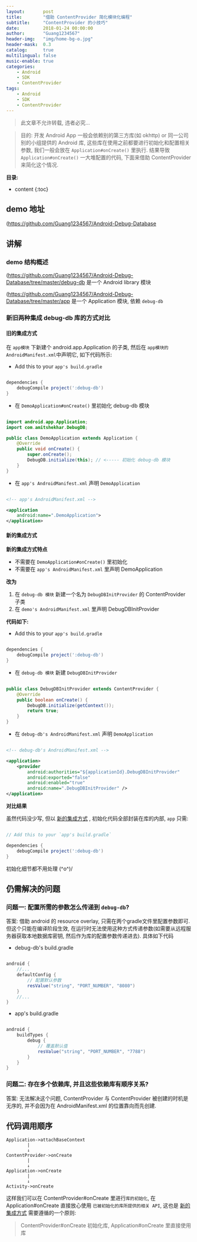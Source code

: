 ```yaml
---
layout:       post
title:        "借助 ContentProvider 简化模块化编程"
subtitle:     "ContentProvider 的小技巧"
date:         2018-01-24 00:00:00
author:       "Guang1234567"
header-img:   "img/home-bg-o.jpg"
header-mask:  0.3
catalog:      true
multilingual: false
music-enable: true
categories:
    - Android
    - SDK
    - ContentProvider
tags:
    - Android
    - SDK
    - ContentProvider
---
```



> 此文章不允许转载, 违者必究...

> 目的:
> 开发 Android App 一般会依赖别的第三方库(如 okhttp) or 同一公司别的小组提供的 Android 库,
> 这些库在使用之前都要进行初始化和配置相关参数, 我们一般会放在 `Application#onCreate()` 里执行.
> 结果导致 `Application#onCreate()` 一大堆配置的代码, 下面来借助 ContentProvider 来简化这个情况.

**目录:**

* content
{:toc}


## demo 地址
   (https://github.com/Guang1234567/Android-Debug-Database


## 讲解

### demo 结构概述

(https://github.com/Guang1234567/Android-Debug-Database/tree/master/debug-db  是一个 Android library 模块

(https://github.com/Guang1234567/Android-Debug-Database/tree/master/app 是一个 Application 模块, 依赖 `debug-db`

### 新旧两种集成 debug-db 库的方式对比

#### 旧的集成方式

在 `app模块` 下新建个 android.app.Application 的子类, 然后在 `app模块的AndroidManifest.xml`中声明它, 如下代码所示:

- Add this to your `app's build.gradle`

```gradle

dependencies {
    debugCompile project(':debug-db')
}

```


- 在 `DemoApplication#onCreate()` 里初始化 debug-db 模块

```java

import android.app.Application;
import com.amitshekhar.DebugDB;

public class DemoApplication extends Application {
    @Override
    public void onCreate() {
        super.onCreate();
        DebugDB.initialize(this); // <----- 初始化 debug-db 模块
    }
}

```


- 在 `app's AndroidManifest.xml` 声明 `DemoApplication`

```xml

<!-- app's AndroidManifest.xml -->

<application
    android:name=".DemoApplication">
</application>

```

#### 新的集成方式

**新的集成方式特点**
- 不需要在 `DemoApplication#onCreate()` 里初始化
- 不需要在 `app's AndroidManifest.xml` 里声明 DemoApplication

**改为**
1. 在 `debug-db 模块` 新建一个名为 `DebugDBInitProvider` 的 ContentProvider 子类
2. 在 `demo's AndroidManifest.xml` 里声明 DebugDBInitProvider

**代码如下:**

- Add this to your `app's build.gradle`

```gradle

dependencies {
    debugCompile project(':debug-db')
}

```


- 在 `debug-db 模块` 新建 `DebugDBInitProvider`

```java

public class DebugDBInitProvider extends ContentProvider {
    @Override
    public boolean onCreate() {
        DebugDB.initialize(getContext());
        return true;
    }
}

```


- 在 `debug-db's AndroidManifest.xml` 声明 `DemoApplication`

```xml

<!-- debug-db's AndroidManifest.xml -->

<application>
    <provider
        android:authorities="${applicationId}.DebugDBInitProvider"
        android:exported="false"
        android:enabled="true"
        android:name=".DebugDBInitProvider" />
</application>

```

**对比结果**

虽然代码没少写, 但以 [新的集成方式](#新的集成方式) , 初始化代码全部封装在库的内部, `app` 只需:

```gradle

// Add this to your `app's build.gradle`

dependencies {
    debugCompile project(':debug-db')
}

```

初始化细节都不用处理 \(^o^)/

## 仍需解决的问题

### 问题一: 配置所需的参数怎么传递到 `debug-db`?

答案: 借助 android 的 resource overlay, 只需在两个gradle文件里配置参数即可.
但这个只能在编译阶段生效, 在运行时无法使用这种方式传递参数(如需要从远程服务器获取本地数据库密钥, 然后作为库的配置参数传递进去). 
具体如下代码

- debug-db's build.gradle

```gradle

android {
    //...
    defaultConfig {
        // 配置默认参数
        resValue("string", "PORT_NUMBER", "8080")
    }
    //...
}

```

- app's build.gradle

```gradle

android {
    buildTypes {
        debug {
            // 覆盖默认值
            resValue("string", "PORT_NUMBER", "7788")
        }
    }
}

```

### 问题二: 存在多个依赖库, 并且这些依赖库有顺序关系?

答案: 无法解决这个问题, ContentProvider 与  ContentProvider 被创建的时机是无序的, 并不会因为在 AndroidManifest.xml 的位置靠向而先创建.

## 代码调用顺序

```
Application->attachBaseContext
        |
        ↓
ContentProvider->onCreate
        |
        ↓
Application->onCreate
        |
        ↓
Activity->onCreate
```

这样我们可以在  ContentProvider#onCreate 里进行`库的初始化`,
在 Application#onCreate 直接放心使用 `已被初始化的库所提供的相关 API`, 这也是 [新的集成方式](#新的集成方式) 需要遵循的一个原则:

> ContentProvider#onCreate 初始化库, Application#onCreate 里直接使用库
